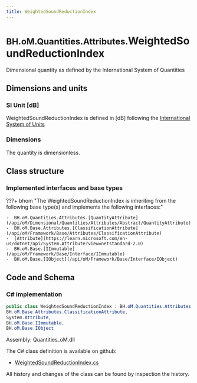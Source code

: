 ```yaml
---
title: WeightedSoundReductionIndex
---
```


# <small>BH.oM.Quantities.Attributes.</small>**WeightedSoundReductionIndex**

Dimensional quantity as defined by the International System of Quantities

## Dimensions and units

### SI Unit [dB]

WeightedSoundReductionIndex is defined in [dB] following the [International System of Units](https://en.wikipedia.org/wiki/International_System_of_Units) 

### Dimensions

The quantity is dimensionless.


## Class structure

### Implemented interfaces and base types

???+ bhom "The WeightedSoundReductionIndex is inheriting from the following base type(s) and implements the following interfaces:"

    -  BH.oM.Quantities.Attributes.[QuantityAttribute](/api/oM/Dimensional/Quantities/Attributes/Abstract/QuantityAttribute)
    -  BH.oM.Base.Attributes.[ClassificationAttribute](/api/oM/Framework/Base/Attributes/ClassificationAttribute)
    -  [Attribute](https://learn.microsoft.com/en-us/dotnet/api/System.Attribute?view=netstandard-2.0)
    -  BH.oM.Base.[IImmutable](/api/oM/Framework/Base/Interface/IImmutable)
    -  BH.oM.Base.[IObject](/api/oM/Framework/Base/Interface/IObject)




## Code and Schema

### C# implementation

``` C# title="C#"
public class WeightedSoundReductionIndex : BH.oM.Quantities.Attributes.QuantityAttribute,
BH.oM.Base.Attributes.ClassificationAttribute,
System.Attribute,
BH.oM.Base.IImmutable,
BH.oM.Base.IObject
```

Assembly: Quantities_oM.dll

The C# class definition is available on github:

- [WeightedSoundReductionIndex.cs](https://github.com/BHoM/BHoM/blob/develop/Quantities_oM/Attributes\WeightedSoundReductionIndex.cs)

All history and changes of the class can be found by inspection the history.
